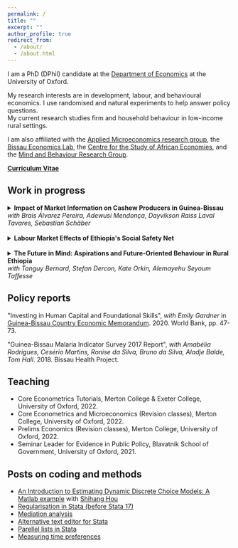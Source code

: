 ```yaml
---
permalink: /
title: ""
excerpt: ""
author_profile: true
redirect_from: 
  - /about/
  - /about.html
---
```

I am a PhD (DPhil) candidate at the [Department of Economics](https://www.economics.ox.ac.uk/) at the University of Oxford.

My research interests are in development, labour, and behavioural economics. I use randomised and natural experiments to help answer policy questions. \
My current research studies firm and household behaviour in low-income rural settings.

I am also affiliated with the [Applied Microeconomics research group](https://www.economics.ox.ac.uk/applied-microeconomics-0), the [Bissau Economics Lab](https://bissaueconomicslab.weebly.com/), the [Centre for the Study of African Economies](https://www.csae.ox.ac.uk/), and the [Mind and Behaviour Research Group](https://mbrg.bsg.ox.ac.uk/).

[**Curriculum Vitae**](https://gschinaia.github.io/files/JM/schinaia_CV.pdf)

## Work in progress 
<details>
  <summary><b>Impact of Market Information on Cashew Producers in Guinea-Bissau</b><br>
  <i>with Brais Álvarez Pereira, Adewusi Mendonça, Dayvikson Raiss Laval Tavares, Sebastian Schäber</i>
</summary>
  <br>
  <p><i>Abstract:</i>  Does lack of information reduce the ability of producers to find the right time to sell their products? To answer this question, we ran a two-level cluster randomized control trial among 1988 cashew producers in 290 villages in Guinea-Bissau. Treated producers received weekly messages to their mobiles during the trading season in 2020. The messages provided up-to-date market news, farmgate prices, and gave marketing advice. We found that treated producers sold their cashews more frequently relative to the producers in other experimental groups, who tend to sell their cashews in a single transaction. Treated producers failed to earn higher prices, but earned more from all sales and barters, relative to the control group mean. We explore several mechanisms to understand our results. We find evidence that between-village spillovers can explain why we failed to detect an increase in average prices within treated villages. We found no evidence suggesting that treated producers changed their buyers, the location of their sales, had more bargaining power, better record keeping, or different attitudes towards risk. Given the low cost of our intervention, market information can be a cost-effective tool to increase producers' revenues.	</p>
<a href="https://bissaueconomicslab.weebly.com/projects.html">Project website</a>; <a href="https://www.socialscienceregistry.org/trials/4740">Pre-analysis plan</a>; Draft available upon request.
</details>
<br>

<details>
  <summary><b>Labour Market Effects of Ethiopia's Social Safety Net</b></summary>
    <br>
  <p><i>Abstract:</i>  This  paper assesses how a large transfer programme combining public works and unconditional transfers to food-insecure households in rural Ethiopia affects local labour markets. Using  repeated cross-sections of the National Labour Force Survey, I show that the programme did not change employment rates or wages in this rural economy. Instead, I find that workers shifted from agricultural to non-agricultural self-employment. I complement this analysis using  data from the Ethiopian Socio-Economic surveys and find similar results.  These results are at odds with previous work due to the thinness of rural wage markets in Ethiopia.</p>
Draft available upon request.
</details>
<br>

<details>
  <summary><b>The Future in Mind: Aspirations and Future-Oriented Behaviour in Rural Ethiopia</b><br>
  <i>with Tanguy Bernard, Stefan Dercon, Kate Orkin, Alemayehu Seyoum Taffesse</i></summary>
    <br>
  <p><i>Abstract:</i>  People living in deprivation may not make long term investments if they doubt that a better life is possible. In a randomised control trial in remote, rural Ethiopia, we test if changing how people perceive their future opportunities alters investment. We show a treatment group video documentaries about the lives of role models from similar communities who escaped poverty through their own efforts in agriculture or business. Five years later, treated household heads report higher labour supply, more use of agricultural inputs and increased education spending. They have accumulated more assets, their children have attained more years of schooling, and they have increased asset wealth, housing quality and food security. We provide evidence consistent with the mechanism being an increase in aspirations. We outline a simple model of household consumption and production with reference-dependent utility, in which aspirations are defined as reference points for consumption and meeting aspirations yields utility over and above the utility of consumption. In such a model, changes in reference points increase effort and investment. We also show in survey data that individuals in treated households report higher aspirations --- hopes for the level of income and assets they hope to attain --- straight after screening and after five years. Furthermore, exposure to video or outsiders and other psychological mechanisms are unlikely to account for effects: a placebo group shown a local entertainment programme are unaffected, and there are no effects of treatment on preferences, social norms and other psychological characteristics. Exploiting randomised intensity of treatment between villages, we find little evidence of aspirations or behaviour change being transmitted between households, suggesting such interventions may need to reach individuals directly.</p>
<a href="https://mbrg.bsg.ox.ac.uk/mind-and-behaviour-projects/aspirations-and-forward-looking-behaviour-rural-ethiopia">Project website</a>; <a href="https://www.socialscienceregistry.org/trials/1483">Pre-analysis plan</a>
</details>

## Policy reports

"Investing in Human Capital and Foundational Skills", _with Emily Gardner_ in [Guinea-Bissau  Country  Economic Memorandum](https://documents.worldbank.org/en/publication/documents-reports/documentdetail/473261604385132681/guinea-bissau-country-economic-memorandum-escaping-the-low-growth-trap). 2020. World Bank, pp. 47-73. 

"Guinea-Bissau Malaria Indicator Survey 2017 Report", _with Amabélia Rodrigues, Cesério Martins, Ronise da Silva, Bruno da Silva, Aladje Balde, Tom Hall_. 2018. Bissau Health Project.

## Teaching

* Core Econometrics Tutorials, Merton College & Exeter College, University of Oxford, 2022.
* Core Econometrics and Microeconomics (Revision classes), Merton College, University of Oxford, 2022.
* Prelims Economics (Revision classes), Merton College, University of Oxford, 2022.
* Seminar Leader for Evidence in Public Policy, Blavatnik School of Government, University of Oxford, 2021.

## Posts on coding and methods

* [An Introduction to Estimating Dynamic Discrete Choice Models: A Matlab example](https://github.com/shihangh/ddc_rust) with [Shihang Hou](https://www.shihanghou.com/home)
* [Regularisation in Stata (before Stata 17)](https://www.csae.ox.ac.uk/files/coderscornerttweek7fmpdf) 
* [Mediation analysis](https://www.csae.ox.ac.uk/files/coderscornerht20week6fmpdf)
* [Alternative text editor for Stata](https://www.csae.ox.ac.uk/files/coderscornerht20week1fm0pdf)
* [Parellel lists in Stata](https://www.csae.ox.ac.uk/files/coderscornerweek4fmpdf)
* [Measuring time preferences](https://mbrg.bsg.ox.ac.uk/method/measuring-time-preferences-using-behavioural-tasks-monetary-rewards)

<!-- * [A new market information system for cashew producers in Guinea-Bissau](https://pedl.cepr.org/sites/default/files/C19%206750%20PereiraSchaberSchinaia_new.pdf) -->


